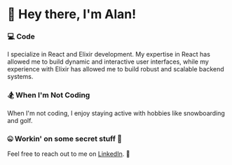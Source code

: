 # 👋 Hey there, I'm Alan!

### 💻 Code
I specialize in React and Elixir development. My expertise in React has allowed me to build dynamic and interactive user interfaces, while my experience with Elixir has allowed me to build robust and scalable backend systems.

### 🏂 When I'm Not Coding
When I'm not coding, I enjoy staying active with hobbies like snowboarding and golf. 

### 🤐 Workin' on some secret stuff 🤫

Feel free to reach out to me on [LinkedIn](https://www.linkedin.com/in/alan-mamulski/). 🤝

